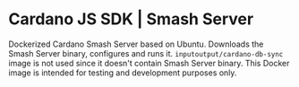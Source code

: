 # Cardano JS SDK | Smash Server

Dockerized Cardano Smash Server based on Ubuntu. Downloads the Smash Server binary, configures and runs
it. `inputoutput/cardano-db-sync` image is not used since it doesn't contain Smash Server binary. This Docker image is intended for testing and development purposes only.
